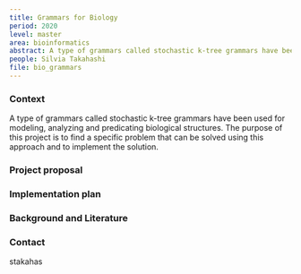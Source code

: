 ```yaml
---
title: Grammars for Biology
period: 2020
level: master
area: bioinformatics
abstract: A type of grammars called stochastic k-tree grammars have been used for  modeling,  analyzing and predicating  biological  structures. The purpose of this project is to find a specific problem that can be solved using this approach and to implement the solution.
people: Silvia Takahashi
file: bio_grammars
---
```


### Context

A type of grammars called stochastic k-tree grammars have been used for  modeling,  analyzing and predicating  biological  structures. The purpose of this project is to find a specific problem that can be solved using this approach and to implement the solution.

### Project proposal

### Implementation plan


### Background and Literature


### Contact

stakahas
